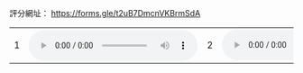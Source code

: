 評分網址：
<a href="https://forms.gle/t2uB7DmcnVKBrmSdA" target="_blank">https://forms.gle/t2uB7DmcnVKBrmSdA</a>

<!-- CP -->
<!-- https://eric551130.github.io/MOS_ver1/MOS_WAV/CP/1.wav -->
<!-- https://eric551130.github.io/MOS_ver1/MOS_WAV/CP/2.wav -->
<!-- https://eric551130.github.io/MOS_ver1/MOS_WAV/CP/3.wav -->
<!-- https://eric551130.github.io/MOS_ver1/MOS_WAV/CP/4.wav -->
<!-- Expert -->
<!-- https://eric551130.github.io/MOS_ver1/MOS_WAV/Expert/1.wav -->
<!-- https://eric551130.github.io/MOS_ver1/MOS_WAV/Expert/2.wav -->
<!-- https://eric551130.github.io/MOS_ver1/MOS_WAV/Expert/3.wav -->
<!-- https://eric551130.github.io/MOS_ver1/MOS_WAV/Expert/4.wav -->
<!-- LLaMA -->
<!-- https://eric551130.github.io/MOS_ver1/MOS_WAV/LLaMA/1.wav -->
<!-- https://eric551130.github.io/MOS_ver1/MOS_WAV/LLaMA/2.wav -->
<!-- https://eric551130.github.io/MOS_ver1/MOS_WAV/LLaMA/3.wav -->
<!-- https://eric551130.github.io/MOS_ver1/MOS_WAV/LLaMA/4.wav -->
<!-- RL -->
<!-- https://eric551130.github.io/MOS_ver1/MOS_WAV/RL/1.wav -->
<!-- https://eric551130.github.io/MOS_ver1/MOS_WAV/RL/2.wav -->
<!-- https://eric551130.github.io/MOS_ver1/MOS_WAV/RL/3.wav -->
<!-- https://eric551130.github.io/MOS_ver1/MOS_WAV/RL/4.wav -->
<!-- RL+Novelty -->
<!-- https://eric551130.github.io/MOS_ver1/MOS_WAV/RL+Novelty/1.wav -->
<!-- https://eric551130.github.io/MOS_ver1/MOS_WAV/RL+Novelty/2.wav -->
<!-- https://eric551130.github.io/MOS_ver1/MOS_WAV/RL+Novelty/3.wav -->
<!-- https://eric551130.github.io/MOS_ver1/MOS_WAV/RL+Novelty/4.wav -->

<!--   ################### -->
<!-- https://docs.google.com/uc?export=open&id= -->
<!--   ###################  -->


<!-- https://drive.google.com/file/d/1gK3OwWuVaWEtV39yaTJRUzxw9VRzaEbi/view?usp=drive_link -->
<!-- https://drive.google.com/file/d/1EdPAZvUYrLTuKLVOX5xQNmDfA0WGdpg_/view?usp=drive_link -->

<table>
    <tr>
      <td>1</td>
      <th><audio controls>
        <source src="https://docs.google.com/uc?export=open&id=1gK3OwWuVaWEtV39yaTJRUzxw9VRzaEbi"
        type="audio/mpeg">
        <!-- RL/3 -->
       </audio></th>
      <td>2</td>
      <td><audio controls>
        <source src="https://docs.google.com/uc?export=open&id=1EdPAZvUYrLTuKLVOX5xQNmDfA0WGdpg_"
        type="audio/mpeg">
        <!-- Expert/2 -->
       </audio></td>
    </tr>
</table>